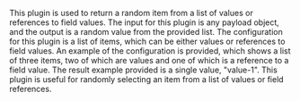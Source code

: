 This plugin is used to return a random item from a list of values or references to field values. The input for this plugin is any payload object, and the output is a random value from the provided list. The configuration for this plugin is a list of items, which can be either values or references to field values. An example of the configuration is provided, which shows a list of three items, two of which are values and one of which is a reference to a field value. The result example provided is a single value, "value-1". This plugin is useful for randomly selecting an item from a list of values or field references.